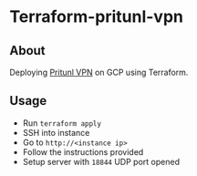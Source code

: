 # Terraform-pritunl-vpn
## About
Deploying [Pritunl VPN](https://pritunl.com/) on GCP using Terraform.

## Usage
- Run ```terraform apply```
- SSH into instance
- Go to ```http://<instance ip>```
- Follow the instructions provided
- Setup server with ```18844``` UDP port opened

